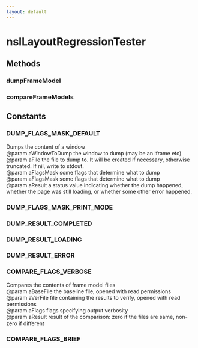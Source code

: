 ```yaml
---
layout: default
---
```


# nsILayoutRegressionTester #

## Methods ##

### dumpFrameModel ###

### compareFrameModels ###

## Constants ##

### DUMP_FLAGS_MASK_DEFAULT ###
  
Dumps the content of a window  
@param aWindowToDump       the window to dump (may be an iframe etc)  
@param aFile               the file to dump to. It will be created if necessary, otherwise  
truncated. If nil, write to stdout.  
@param aFlagsMask          some flags that determine what to dump  
@param aFlagsMask          some flags that determine what to dump  
@param aResult             a status value indicating whether the dump happened,   
whether the page was still loading, or whether some other error happened.  
  

### DUMP_FLAGS_MASK_PRINT_MODE ###

### DUMP_RESULT_COMPLETED ###

### DUMP_RESULT_LOADING ###

### DUMP_RESULT_ERROR ###

### COMPARE_FLAGS_VERBOSE ###
  
Compares the contents of frame model files  
@param aBaseFile           the baseline file, opened with read permissions  
@param aVerFile            file containing the results to verify, opened with read permissions  
@param aFlags              flags specifying output verbosity  
@param aResult             result of the comparison: zero if the files are same, non-zero if different  
  

### COMPARE_FLAGS_BRIEF ###
